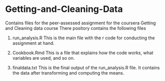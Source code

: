 # Getting-and-Cleaning-Data
Contains files for the peer-assessed assignment for the coursera Getting and Cleaning data course
There pository contains the following files
1. run_analysis.R
This is the main file with the r code for conducting the assignment at hand.

2. Cookbook.Rmd
This is a file that explains how the code works, what variables are used, and so on.
3. finaldata.txt
This is the final output of the run_analysis.R file. It contains the data after transforming and computing the means.
